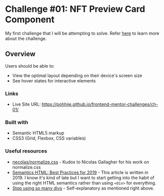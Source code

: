 # Challenge #01: NFT Preview Card Component

My first challenge that I will be attempting to solve. Refer [here](https://www.frontendmentor.io/challenges/nft-preview-card-component-SbdUL_w0U/hub/nft-preview-card-component-hXVxJvUSX) to learn more about the challenge.

## Overview

Users should be able to:

- View the optimal layout depending on their device's screen size
- See hover states for interactive elements

### Links
- Live Site URL: https://pohhjie.github.io/frontend-mentor-challenges/ch-01/

### Built with

- Semantic HTML5 markup
- CSS3 (Grid, Flexbox, CSS variables)

### Useful resources

- [necolas/normalize.css](https://github.com/necolas/normalize.css/) - Kudos to Nicolas Gallagher for his work on normalize.css
- [Semantics HTML: Best Practices for 2019](https://www.elegantthemes.com/blog/wordpress/semantic-html-best-practices-for-2019) - This article is written in 2019. I know it's kind of late but I want to start getting into the habit of using the right HTML semantics rather than using ```<div>``` for everything.
- [Stop using so many divs](https://dev.to/kenbellows/stop-using-so-many-divs-an-intro-to-semantic-html-3i9i) - Self-explanatory as mentioned right above.